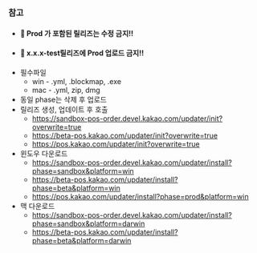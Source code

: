 ### 참고
- #### 🚨 Prod 가 포함된 릴리즈는 수정 금지!!
- #### 🚨 x.x.x-test릴리즈에 Prod 업로드 금지!!
- 필수파일
  - win - .yml, .blockmap, .exe
  - mac - .yml, zip, dmg
- 동일 phase는 삭제 후 업로드
- 릴리즈 생성, 업데이트 후 호출
  - https://sandbox-pos-order.devel.kakao.com/updater/init?overwrite=true
  - https://beta-pos.kakao.com/updater/init?overwrite=true
  - https://pos.kakao.com/updater/init?overwrite=true
- 윈도우 다운로드
  - https://sandbox-pos-order.devel.kakao.com/updater/install?phase=sandbox&platform=win
  - https://beta-pos.kakao.com/updater/install?phase=beta&platform=win
  - https://pos.kakao.com/updater/install?phase=prod&platform=win
- 맥 다운로드
  - https://sandbox-pos-order.devel.kakao.com/updater/install?phase=sandbox&platform=darwin
  - https://beta-pos.kakao.com/updater/install?phase=beta&platform=darwin